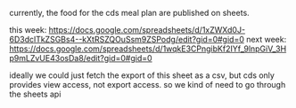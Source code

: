 currently, the food for the cds meal plan are published on sheets.

this week: https://docs.google.com/spreadsheets/d/1xZWXd0J-6D3dclTkZSGBs4--kXtRSZQOuSsm9ZSPodg/edit?gid=0#gid=0
next week: https://docs.google.com/spreadsheets/d/1wqkE3CPngibKf2IYf_9lnpGiV_3Hp9mLZvUE43osDa8/edit?gid=0#gid=0

ideally we could just fetch the export of this sheet as a csv, but cds only provides view access, not export access. so we kind of need to go through the sheets api
